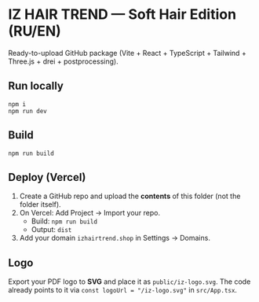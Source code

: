 # IZ HAIR TREND — Soft Hair Edition (RU/EN)

Ready-to-upload GitHub package (Vite + React + TypeScript + Tailwind + Three.js + drei + postprocessing).

## Run locally
```
npm i
npm run dev
```

## Build
```
npm run build
```

## Deploy (Vercel)
1) Create a GitHub repo and upload the **contents** of this folder (not the folder itself).
2) On Vercel: Add Project → Import your repo.
   - Build: `npm run build`
   - Output: `dist`
3) Add your domain `izhairtrend.shop` in Settings → Domains.

## Logo
Export your PDF logo to **SVG** and place it as `public/iz-logo.svg`.
The code already points to it via `const logoUrl = "/iz-logo.svg"` in `src/App.tsx`.
